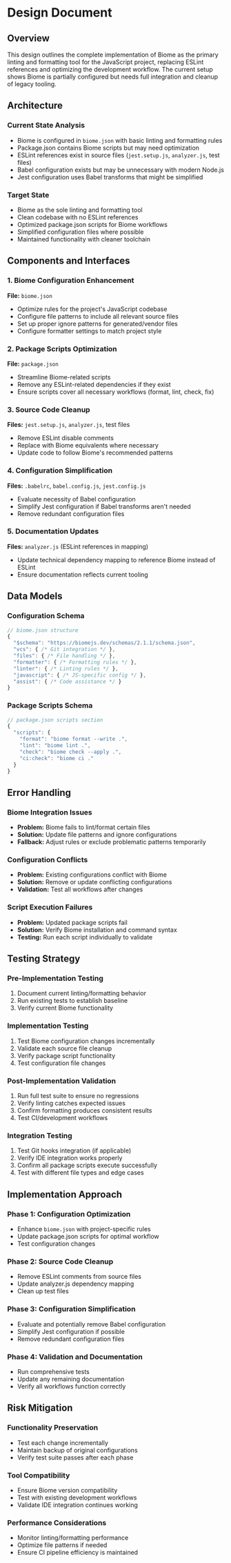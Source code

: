 # Design Document

## Overview

This design outlines the complete implementation of Biome as the primary linting and formatting tool for the JavaScript project, replacing ESLint references and optimizing the development workflow. The current setup shows Biome is partially configured but needs full integration and cleanup of legacy tooling.

## Architecture

### Current State Analysis
- Biome is configured in `biome.json` with basic linting and formatting rules
- Package.json contains Biome scripts but may need optimization
- ESLint references exist in source files (`jest.setup.js`, `analyzer.js`, test files)
- Babel configuration exists but may be unnecessary with modern Node.js
- Jest configuration uses Babel transforms that might be simplified

### Target State
- Biome as the sole linting and formatting tool
- Clean codebase with no ESLint references
- Optimized package.json scripts for Biome workflows
- Simplified configuration files where possible
- Maintained functionality with cleaner toolchain

## Components and Interfaces

### 1. Biome Configuration Enhancement
**File:** `biome.json`
- Optimize rules for the project's JavaScript codebase
- Configure file patterns to include all relevant source files
- Set up proper ignore patterns for generated/vendor files
- Configure formatter settings to match project style

### 2. Package Scripts Optimization
**File:** `package.json`
- Streamline Biome-related scripts
- Remove any ESLint-related dependencies if they exist
- Ensure scripts cover all necessary workflows (format, lint, check, fix)

### 3. Source Code Cleanup
**Files:** `jest.setup.js`, `analyzer.js`, test files
- Remove ESLint disable comments
- Replace with Biome equivalents where necessary
- Update code to follow Biome's recommended patterns

### 4. Configuration Simplification
**Files:** `.babelrc`, `babel.config.js`, `jest.config.js`
- Evaluate necessity of Babel configuration
- Simplify Jest configuration if Babel transforms aren't needed
- Remove redundant configuration files

### 5. Documentation Updates
**Files:** `analyzer.js` (ESLint references in mapping)
- Update technical dependency mapping to reference Biome instead of ESLint
- Ensure documentation reflects current tooling

## Data Models

### Configuration Schema
```javascript
// biome.json structure
{
  "$schema": "https://biomejs.dev/schemas/2.1.1/schema.json",
  "vcs": { /* Git integration */ },
  "files": { /* File handling */ },
  "formatter": { /* Formatting rules */ },
  "linter": { /* Linting rules */ },
  "javascript": { /* JS-specific config */ },
  "assist": { /* Code assistance */ }
}
```

### Package Scripts Schema
```javascript
// package.json scripts section
{
  "scripts": {
    "format": "biome format --write .",
    "lint": "biome lint .",
    "check": "biome check --apply .",
    "ci:check": "biome ci ."
  }
}
```

## Error Handling

### Biome Integration Issues
- **Problem:** Biome fails to lint/format certain files
- **Solution:** Update file patterns and ignore configurations
- **Fallback:** Adjust rules or exclude problematic patterns temporarily

### Configuration Conflicts
- **Problem:** Existing configurations conflict with Biome
- **Solution:** Remove or update conflicting configurations
- **Validation:** Test all workflows after changes

### Script Execution Failures
- **Problem:** Updated package scripts fail
- **Solution:** Verify Biome installation and command syntax
- **Testing:** Run each script individually to validate

## Testing Strategy

### Pre-Implementation Testing
1. Document current linting/formatting behavior
2. Run existing tests to establish baseline
3. Verify current Biome functionality

### Implementation Testing
1. Test Biome configuration changes incrementally
2. Validate each source file cleanup
3. Verify package script functionality
4. Test configuration file changes

### Post-Implementation Validation
1. Run full test suite to ensure no regressions
2. Verify linting catches expected issues
3. Confirm formatting produces consistent results
4. Test CI/development workflows

### Integration Testing
1. Test Git hooks integration (if applicable)
2. Verify IDE integration works properly
3. Confirm all package scripts execute successfully
4. Test with different file types and edge cases

## Implementation Approach

### Phase 1: Configuration Optimization
- Enhance `biome.json` with project-specific rules
- Update package.json scripts for optimal workflow
- Test configuration changes

### Phase 2: Source Code Cleanup
- Remove ESLint comments from source files
- Update analyzer.js dependency mapping
- Clean up test files

### Phase 3: Configuration Simplification
- Evaluate and potentially remove Babel configuration
- Simplify Jest configuration if possible
- Remove redundant configuration files

### Phase 4: Validation and Documentation
- Run comprehensive tests
- Update any remaining documentation
- Verify all workflows function correctly

## Risk Mitigation

### Functionality Preservation
- Test each change incrementally
- Maintain backup of original configurations
- Verify test suite passes after each phase

### Tool Compatibility
- Ensure Biome version compatibility
- Test with existing development workflows
- Validate IDE integration continues working

### Performance Considerations
- Monitor linting/formatting performance
- Optimize file patterns if needed
- Ensure CI pipeline efficiency is maintained